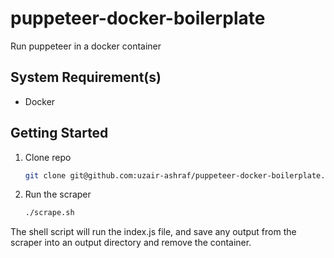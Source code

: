 # puppeteer-docker-boilerplate

Run puppeteer in a docker container

## System Requirement(s)

- Docker

## Getting Started

1. Clone repo

    ```sh
    git clone git@github.com:uzair-ashraf/puppeteer-docker-boilerplate.git
    ```

1. Run the scraper

    ```sh
    ./scrape.sh
    ```

The shell script will run the index.js file, and save any output from the scraper into an output directory and remove the container.
